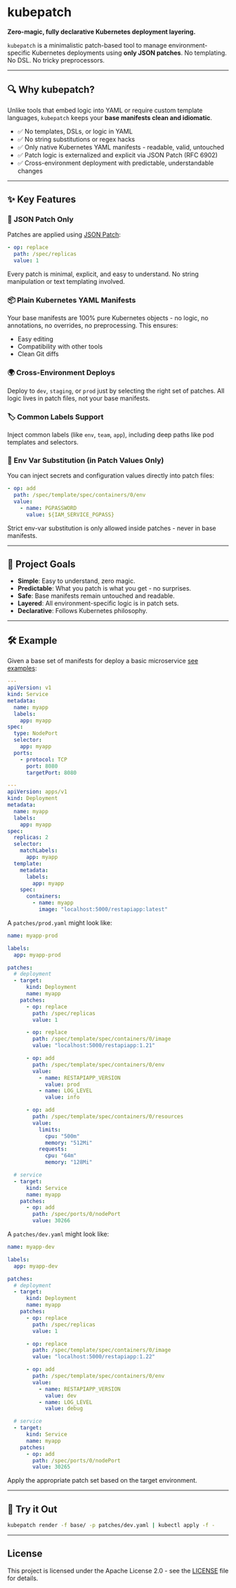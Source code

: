 # kubepatch

**Zero-magic, fully declarative Kubernetes deployment layering.**

`kubepatch` is a minimalistic patch-based tool to manage environment-specific Kubernetes deployments 
using **only JSON patches**. No templating. No DSL. No tricky preprocessors.

---

## 🔍 Why kubepatch?

Unlike tools that embed logic into YAML or require custom template languages, `kubepatch` keeps 
your **base manifests clean and idiomatic**.

* ✅ No templates, DSLs, or logic in YAML
* ✅ No string substitutions or regex hacks
* ✅ Only native Kubernetes YAML manifests - readable, valid, untouched
* ✅ Patch logic is externalized and explicit via JSON Patch (RFC 6902)
* ✅ Cross-environment deployment with predictable, understandable changes

---

## ✨ Key Features

### 🔧 JSON Patch Only

Patches are applied using [JSON Patch](https://tools.ietf.org/html/rfc6902):

```yaml
- op: replace
  path: /spec/replicas
  value: 1
```

Every patch is minimal, explicit, and easy to understand. No string manipulation or text templating involved.

### 📦 Plain Kubernetes YAML Manifests

Your base manifests are 100% pure Kubernetes objects - no logic, no annotations, no overrides, no preprocessing. This
ensures:

* Easy editing
* Compatibility with other tools
* Clean Git diffs

### 🌍 Cross-Environment Deploys

Deploy to `dev`, `staging`, or `prod` just by selecting the right set of patches. All logic lives in patch files, not
your base manifests.

### 🏷️ Common Labels Support

Inject common labels (like `env`, `team`, `app`), including deep paths like pod templates and selectors.

### 🔐 Env Var Substitution (in Patch Values Only)

You can inject secrets and configuration values directly into patch files:

```yaml
- op: add
  path: /spec/template/spec/containers/0/env
  value:
    - name: PGPASSWORD
      value: ${IAM_SERVICE_PGPASS}
```

Strict env-var substitution is only allowed inside patches - never in base manifests.

---

## 🎯 Project Goals

* **Simple**: Easy to understand, zero magic.
* **Predictable**: What you patch is what you get - no surprises.
* **Safe**: Base manifests remain untouched and readable.
* **Layered**: All environment-specific logic is in patch sets.
* **Declarative**: Follows Kubernetes philosophy.

---

## 🛠 Example

Given a base set of manifests for deploy a basic microservice [see examples](examples/01-basic-microservice):

```yaml
---
apiVersion: v1
kind: Service
metadata:
  name: myapp
  labels:
    app: myapp
spec:
  type: NodePort
  selector:
    app: myapp
  ports:
    - protocol: TCP
      port: 8080
      targetPort: 8080

---
apiVersion: apps/v1
kind: Deployment
metadata:
  name: myapp
  labels:
    app: myapp
spec:
  replicas: 2
  selector:
    matchLabels:
      app: myapp
  template:
    metadata:
      labels:
        app: myapp
    spec:
      containers:
        - name: myapp
          image: "localhost:5000/restapiapp:latest"
```

A `patches/prod.yaml` might look like:

```yaml
name: myapp-prod

labels:
  app: myapp-prod

patches:
  # deployment
  - target:
      kind: Deployment
      name: myapp
    patches:
      - op: replace
        path: /spec/replicas
        value: 1

      - op: replace
        path: /spec/template/spec/containers/0/image
        value: "localhost:5000/restapiapp:1.21"

      - op: add
        path: /spec/template/spec/containers/0/env
        value:
          - name: RESTAPIAPP_VERSION
            value: prod
          - name: LOG_LEVEL
            value: info

      - op: add
        path: /spec/template/spec/containers/0/resources
        value:
          limits:
            cpu: "500m"
            memory: "512Mi"
          requests:
            cpu: "64m"
            memory: "128Mi"

  # service
  - target:
      kind: Service
      name: myapp
    patches:
      - op: add
        path: /spec/ports/0/nodePort
        value: 30266
```

A `patches/dev.yaml` might look like:

```yaml
name: myapp-dev

labels:
  app: myapp-dev

patches:
  # deployment
  - target:
      kind: Deployment
      name: myapp
    patches:
      - op: replace
        path: /spec/replicas
        value: 1

      - op: replace
        path: /spec/template/spec/containers/0/image
        value: "localhost:5000/restapiapp:1.22"

      - op: add
        path: /spec/template/spec/containers/0/env
        value:
          - name: RESTAPIAPP_VERSION
            value: dev
          - name: LOG_LEVEL
            value: debug

  # service
  - target:
      kind: Service
      name: myapp
    patches:
      - op: add
        path: /spec/ports/0/nodePort
        value: 30265
```

Apply the appropriate patch set based on the target environment.

---

## 🚀 Try it Out

```bash
kubepatch render -f base/ -p patches/dev.yaml | kubectl apply -f -
```

---

## License

This project is licensed under the Apache License 2.0 - see the [LICENSE](LICENSE) file for details.
